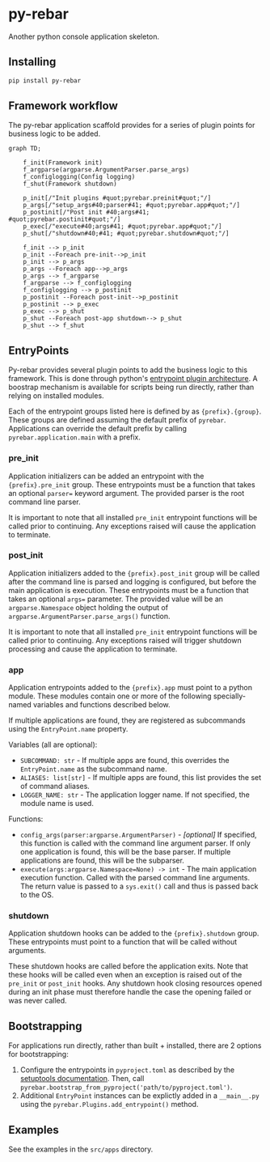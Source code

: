 # py-rebar

Another python console application skeleton.

## Installing

```bash
pip install py-rebar
```

## Framework workflow

The py-rebar application scaffold provides for a series of plugin points for business logic to be added.

```mermaid
graph TD;

    f_init(Framework init)
    f_argparse(argparse.ArgumentParser.parse_args)
    f_configlogging(Config logging)
    f_shut(Framework shutdown)

    p_init[/"Init plugins #quot;pyrebar.preinit#quot;"/]
    p_args[/"setup_args#40;parser#41; #quot;pyrebar.app#quot;"/]
    p_postinit[/"Post init #40;args#41; #quot;pyrebar.postinit#quot;"/]
    p_exec[/"execute#40;args#41; #quot;pyrebar.app#quot;"/]
    p_shut[/"shutdown#40;#41; #quot;pyrebar.shutdown#quot;"/]

    f_init --> p_init
    p_init --Foreach pre-init-->p_init
    p_init --> p_args
    p_args --Foreach app-->p_args
    p_args --> f_argparse
    f_argparse --> f_configlogging
    f_configlogging --> p_postinit
    p_postinit --Foreach post-init-->p_postinit
    p_postinit --> p_exec
    p_exec --> p_shut
    p_shut --Foreach post-app shutdown--> p_shut
    p_shut --> f_shut
```

## EntryPoints

Py-rebar provides several plugin points to add the business logic to this framework.  This is done through python's [entrypoint plugin architecture](https://setuptools.pypa.io/en/latest/userguide/entry_point.html#entry-points-for-plugins). A boostrap mechanism is available for scripts being run directly, rather than relying on installed modules.

Each of the entrypoint groups listed here is defined by as `{prefix}.{group}`. These groups are defined assuming the default prefix of `pyrebar`. Applications can override the default prefix by calling `pyrebar.application.main` with a prefix.

### pre_init

Application initializers can be added an entrypoint with the `{prefix}.pre_init` group. These entrypoints must be a function that takes an optional `parser=` keyword argument. The provided parser is the root command line parser.

It is important to note that all installed `pre_init` entrypoint functions will be called prior to continuing. Any exceptions raised will cause the application to terminate.

### post_init

Application initializers added to the `{prefix}.post_init` group will be called after the command line is parsed and logging is configured, but before the main application is execution. These entrypoints must be a function that takes an optional `args=` parameter. The provided value will be an `argparse.Namespace` object holding the output of `argparse.ArgumentParser.parse_args()` function.

It is important to note that all installed `pre_init` entrypoint functions will be called prior to continuing. Any exceptions raised will trigger shutdown processing and cause the application to terminate.

### app

Application entrypoints added to the `{prefix}.app` must point to a python module. These modules contain one or more of the following specially-named variables and functions described below.

If multiple applications are found, they are registered as subcommands using the `EntryPoint.name` property.

Variables (all are optional):

* `SUBCOMMAND: str` - If multiple apps are found, this overrides the `EntryPoint.name` as the subcommand name.
* `ALIASES: list[str]` - If multiple apps are found, this list provides the set of command aliases.
* `LOGGER_NAME: str` - The application logger name. If not specified, the module name is used.

Functions:

* `config_args(parser:argparse.ArgumentParser)` - *[optional]* If specified, this function is called with the command line argument parser. If only one application is found, this will be the base parser. If multiple applications are found, this will be the subparser.
* `execute(args:argparse.Namespace=None) -> int` - The main application execution function. Called with the parsed command line arguments. The return value is passed to a `sys.exit()` call and thus is passed back to the OS.

### shutdown

Application shutdown hooks can be added to the `{prefix}.shutdown` group.  These entrypoints must point to a function that will be called without arguments. 

These shutdown hooks are called before the application exits. Note that these hooks will be called even when an exception is raised out of the `pre_init` or `post_init` hooks.  Any shutdown hook closing resources opened during an init phase must therefore handle the case the opening failed or was never called.

## Bootstrapping

For applications run directly, rather than built + installed, there are 2 options for bootstrapping:

1. Configure the entrypoints in `pyproject.toml` as described by the [setuptools documentation](https://setuptools.pypa.io/en/latest/userguide/entry_point.html). Then, call `pyrebar.bootstrap_from_pyproject('path/to/pyproject.toml')`.
2. Additional `EntryPoint` instances can be explictly added in a `__main__.py` using the `pyrebar.Plugins.add_entrypoint()` method.

## Examples

See the examples in the `src/apps` directory.